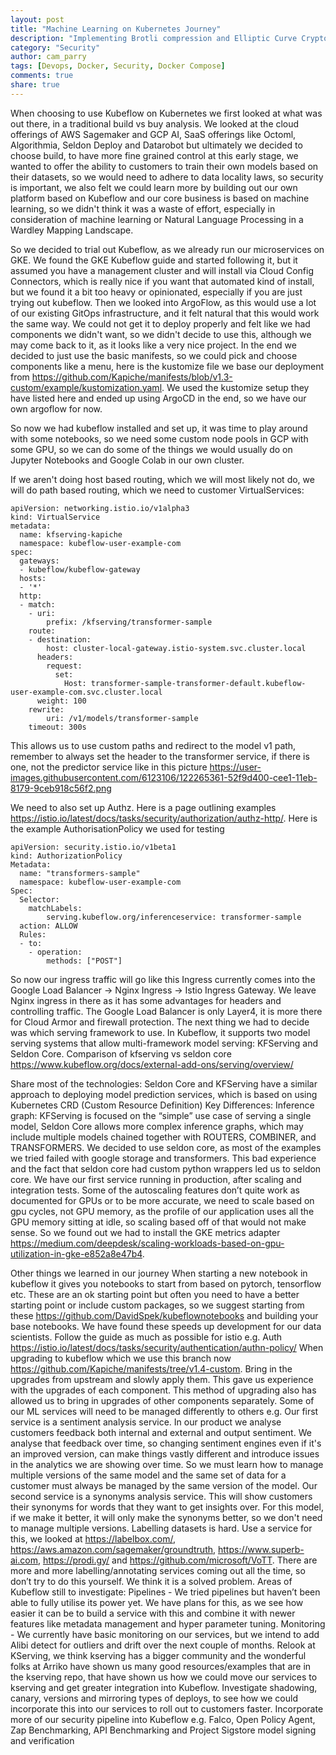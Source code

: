 ```yaml
---
layout: post
title: "Machine Learning on Kubernetes Journey"
description: "Implementing Brotli compression and Elliptic Curve Cryptography with Nginx"
category: "Security"
author: cam_parry
tags: [Devops, Docker, Security, Docker Compose]
comments: true
share: true
---
```


When choosing to use Kubeflow on Kubernetes we first looked at what was out there, in a traditional build vs buy analysis. We looked at the cloud offerings of AWS Sagemaker and GCP AI, SaaS offerings like Octoml, Algorithmia, Seldon Deploy and Datarobot but ultimately we decided to choose build, to have more fine grained control at this early stage, we wanted to offer the ability to customers to train their own models based on their datasets, so we would need to adhere to data locality laws, so security is important, we also felt we could learn more by building out our own platform based on Kubeflow and our core business is based on machine learning, so we didn't think it was a waste of effort, especially in consideration of machine learning or Natural Language Processing in a Wardley Mapping Landscape.

So we decided to trial out Kubeflow, as we already run our microservices on GKE. We found the GKE Kubeflow guide and started following it, but it assumed you have a management cluster and will install via Cloud Config Connectors, which is really nice if you want that automated kind of install, but we found it a bit too heavy or opinionated, especially if you are just trying out kubeflow. Then we looked into ArgoFlow, as this would use a lot of our existing GitOps infrastructure, and it felt natural that this would work the same way. We could not get it to deploy properly and felt like we had components we didn't want, so we didn't decide to use this, although we may come back to it, as it looks like a very nice project. In the end we decided to just use the basic manifests, so we could pick and choose components like a menu, here is the kustomize file we base our deployment from https://github.com/Kapiche/manifests/blob/v1.3-custom/example/kustomization.yaml. We used the kustomize setup they have listed here and ended up using ArgoCD in the end, so we have our own argoflow for now.

So now we had kubeflow installed and set up, it was time to play around with some notebooks, so we need some custom node pools in GCP with some GPU, so we can do some of the things we would usually do on Jupyter Notebooks and Google Colab in our own cluster.

If we aren't doing host based routing, which we will most likely not do, we will do path based routing, which we need to customer VirtualServices:

```
apiVersion: networking.istio.io/v1alpha3
kind: VirtualService
metadata:
  name: kfserving-kapiche
  namespace: kubeflow-user-example-com
spec:
  gateways:
  - kubeflow/kubeflow-gateway
  hosts:
  - '*'
  http:
  - match:
    - uri:
        prefix: /kfserving/transformer-sample
    route:
    - destination:
        host: cluster-local-gateway.istio-system.svc.cluster.local
      headers:
        request:
          set:
            Host: transformer-sample-transformer-default.kubeflow-user-example-com.svc.cluster.local
      weight: 100
    rewrite:
        uri: /v1/models/transformer-sample
    timeout: 300s

```

This allows us to use custom paths and redirect to the model v1 path, remember to always set the header to the transformer service, if there is one, not the predictor service like in this picture https://user-images.githubusercontent.com/6123106/122265361-52f9d400-cee1-11eb-8179-9ceb918c56f2.png

We need to also set up Authz. Here is a page outlining examples https://istio.io/latest/docs/tasks/security/authorization/authz-http/. Here is the example AuthorisationPolicy we used for testing

```
apiVersion: security.istio.io/v1beta1
kind: AuthorizationPolicy
Metadata:
  name: "transformers-sample"
  namespace: kubeflow-user-example-com
Spec:
  Selector:
    matchLabels:
        serving.kubeflow.org/inferenceservice: transformer-sample
  action: ALLOW
  Rules:
  - to:
    - operation:
        methods: ["POST"]
```

So now our ingress traffic will go like this Ingress currently comes into the Google Load Balancer → Nginx Ingress → Istio Ingress Gateway. We leave Nginx ingress in there as it has some advantages for headers and controlling traffic. The Google Load Balancer is only Layer4, it is more there for Cloud Armor and firewall protection.
The next thing we had to decide was which serving framework to use.
In Kubeflow, it supports two model serving systems that allow multi-framework model serving: KFServing and Seldon Core.
Comparison of kfserving vs seldon core https://www.kubeflow.org/docs/external-add-ons/serving/overview/

Share most of the technologies: Seldon Core and KFServing have a similar approach to deploying model prediction services, which is based on using Kubernetes CRD (Custom Resource Definition)
Key Differences: Inference graph: KFServing is focused on the “simple” use case of serving a single model, Seldon Core allows more complex inference graphs, which may include multiple models chained together with ROUTERS, COMBINER, and TRANSFORMERS.
We decided to use seldon core, as most of the examples we tried failed with google storage and transformers. This bad experience and the fact that seldon core had custom python wrappers led us to seldon core. We have our first service running in production, after scaling and integration tests. Some of the autoscaling features don’t quite work as documented for GPUs or to be more accurate, we need to scale based on gpu cycles, not GPU memory, as the profile of our application uses all the GPU memory sitting at idle, so scaling based off of that would not make sense. So we found out we had to install the GKE metrics adapter https://medium.com/deepdesk/scaling-workloads-based-on-gpu-utilization-in-gke-e852a8e47b4.

Other things we learned in our journey
When starting a new notebook in kubeflow it gives you notebooks to start from based on pytorch, tensorflow etc. These are an ok starting point but often you need to have a better starting point or include custom packages, so we suggest starting from these https://github.com/DavidSpek/kubeflownotebooks and building your base notebooks. We have found these speeds up development for our data scientists.
Follow the guide as much as possible for istio e.g. Auth https://istio.io/latest/docs/tasks/security/authentication/authn-policy/
When upgrading to kubeflow which we use this branch now https://github.com/Kapiche/manifests/tree/v1.4-custom. Bring in the upgrades from upstream and slowly apply them. This gave us experience with the upgrades of each component. This method of upgrading also has allowed us to bring in upgrades of other components separately.
Some of our ML services will need to be managed differently to others e.g. Our first service is a sentiment analysis service. In our product we analyse customers feedback both internal and external and output sentiment. We analyse that feedback over time, so changing sentiment engines even if it's an improved version, can make things vastly different and introduce issues in the analytics we are showing over time. So we must learn how to manage multiple versions of the same model and the same set of data for a customer must always be managed by the same version of the model. Our second service is a synonyms analysis service. This will show customers their synonyms for words that they want to get insights over. For this model, if we make it better, it will only make the synonyms better, so we don't need to manage multiple versions.
Labelling datasets is hard. Use a service for this, we looked at https://labelbox.com/, https://aws.amazon.com/sagemaker/groundtruth, https://www.superb-ai.com, https://prodi.gy/ and https://github.com/microsoft/VoTT. There are more and more labelling/annotating services coming out all the time, so don’t try to do this yourself. We think it is a solved problem.
Areas of Kubeflow still to investigate:
Pipelines - We tried pipelines but haven’t been able to fully utilise its power yet. We have plans for this, as we see how easier it can be to build a service with this and combine it with newer features like metadata management and hyper parameter tuning.
Monitoring - We currently have basic monitoring on our services, but we intend to add Alibi detect for outliers and drift over the next couple of months.
Relook at KServing, we think kserving has a bigger community and the wonderful folks at Arriko have shown us many good resources/examples that are in the kserving repo, that have shown us how we could move our services to kserving and get greater integration into Kubeflow. 
Investigate shadowing, canary, versions and mirroring types of deploys, to see how we could incorporate this into our services to roll out to customers faster.
Incorporate more of our security pipeline into Kubeflow e.g. Falco, Open Policy Agent, Zap Benchmarking, API Benchmarking and Project Sigstore model signing and verification

